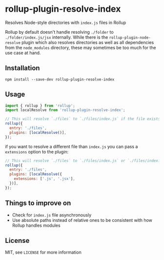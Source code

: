 # rollup-plugin-resolve-index
Resolves Node-style directories with `index.js` files in Rollup



Rollup by default doesn't handle resolving `./folder` to `./folder/index.js/jsx` internally. While there is the `rollup-plugin-node-resolve` plugin which also resolves directories as well as all dependencies from the `node_modules` directory, these may sometimes be too much for the use case at hand.

## Installation
```
npm install --save-dev rollup-plugin-resolve-index
```

## Usage
```javascript
import { rollup } from 'rollup';
import localResolve from 'rollup-plugin-resolve-index';

// This will resolve `./files` to `./files/index.js` if the file exists
rollup({
  entry: './files',
  plugins: [localResolve()],
});
```
if you want to resolve a different file than `index.js` you can pass a `extensions` option to the plugin:
```javascript
// This will resolve `./files` to `./files/index.js` or `./files/index.jsx` if the file exists
rollup({
  entry: './files',
  plugins: [localResolve({
    extensions: ['.js', '.jsx'],
  })],
});
```

## Things to improve on
- Check for `index.js` file asynchronously
- Use absolute paths instead of relative ones to be consistent with how Rollup handles modules

## License
MIT, see `LICENSE` for more information
